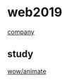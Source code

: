 # web2019
[company](https://hoyahong1101.github.io/web2019/site/04companyhomepage)

## study
[wow/animate](https://hoyahong1101.github.io/web2019/html/20191128_wow_animate)
